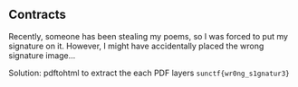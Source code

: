 ## Contracts
Recently, someone has been stealing my poems, so I was forced to put my signature on it. However, I might have accidentally placed the wrong signature image...

Solution: pdftohtml to extract the each PDF layers `sunctf{wr0ng_s1gnatur3}`
